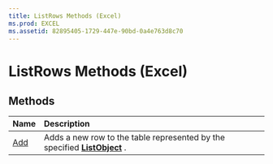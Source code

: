 ```yaml
---
title: ListRows Methods (Excel)
ms.prod: EXCEL
ms.assetid: 82895405-1729-447e-90bd-0a4e763d8c70
---
```



# ListRows Methods (Excel)

## Methods



|**Name**|**Description**|
|:-----|:-----|
|[Add](listrows-add-method-excel.md)|Adds a new row to the table represented by the specified  **[ListObject](listobject-object-excel.md)** .|

